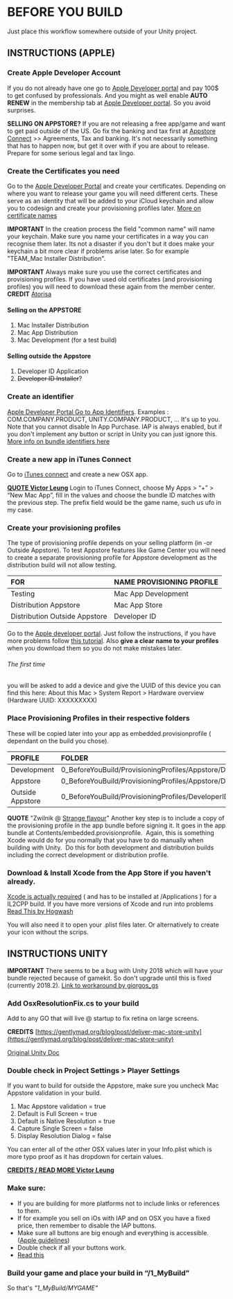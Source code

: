 # BEFORE YOU BUILD
Just place this workflow somewhere outside of your Unity project.

## INSTRUCTIONS (APPLE)
### Create Apple Developer Account 
If you do not already have one go to [Apple Developer portal](https://developer.apple.com/) and pay 100$ to get confused by professionals. And you might as well enable **AUTO RENEW** in the membership tab at [Apple Developer portal](https://developer.apple.com/). So you avoid surprises. 

**SELLING ON APPSTORE?** If you are not releasing a free app/game and want to get paid outside of the US. Go fix the banking and tax first at [Appstore Connect](https://appstoreconnect.apple.com) >> Agreements, Tax and banking. It's not necessarily something that has to happen now, but get it over with if you are about to release. Prepare for some serious legal and tax lingo.

### Create the Certificates you need
Go to the [Apple Developer Portal](https://developer.apple.com/account/mac/certificate/development) and create your certificates. Depending on where you want to release your game you will need different certs. These serve as an identity that will be added to your iCloud keychain and allow you to codesign and create your provisioning profiles later. [More on certificate names](https://stackoverflow.com/a/13603031)

**IMPORTANT** In the creation process the field "common name" will name your keychain. Make sure you name your certificates in a way you can recognise them later. Its not a disaster if you don't but it does make your keychain a bit more clear if problems arise later. So for example "TEAM_Mac Installer Distribution". 


**IMPORTANT** Always make sure you use the correct certificates and provisioning profiles. If you have used old certificates (and provisioning profiles) you will need to download these again from the member center. **CREDIT** [Atorisa](https://forum.unity.com/threads/unity-appstore-distribution-workflow-guide.542735/#post-3604213)

#### Selling on the APPSTORE
1. Mac Installer Distribution
2. Mac App Distribution
3. Mac Development (for a test build)

#### Selling outside the Appstore
1. Developer ID Application
2. ~~Developer ID Installer~~?

### Create an identifier 
[Apple Developer Portal Go to App Identifiers](https://developer.apple.com/account/mac/identifier/bundle/). Examples : COM.COMPANY.PRODUCT, UNITY.COMPANY.PRODUCT, ... It's up to you. Note that you cannot disable In App Purchase. IAP is always enabled, but if you don't implement any button or script in Unity you can just ignore this. [More info on bundle identifiers here](https://cocoacasts.com/what-are-app-ids-and-bundle-identifiers/)

### Create a new app in iTunes Connect
Go to [iTunes connect](https://appstoreconnect.apple.com) and create a new OSX app.

**[QUOTE Victor Leung](https://medium.com/@victorleungtw/submit-unity-3d-game-to-mac-app-store-1b99c3b31412)** Login to iTunes Connect, choose My Apps > “+” > “New Mac App”, fill in the values and choose the bundle ID matches with the previous step. The prefix field would be the game name, such us ufo in my case. 

### Create your provisioning profiles
The type of provisioning profile depends on your selling platform (in -or Outside Appstore). To test Appstore features like Game Center you will need to create a separate provisioning profile for Appstore development as the distribution build will not allow testing.

| FOR | NAME PROVISIONING PROFILE |
|:--|:--|
| Testing | Mac App Development |
| Distribution Appstore | Mac App Store |
| Distribution Outside Appstore | Developer ID |

Go to the [Apple developer portal](https://developer.apple.com/account/mac/profile/). Just follow the instructions, if you have more problems follow [this tutorial](https://help.apple.com/developer-account/#/devf2eb157f8). Also **give a clear name to your profiles** when you download them so you do not make mistakes later. 

###### The first time 
you will be asked to add a device and give the UUID of this device you can find this here: About this Mac > System Report > Hardware overview (Hardware UUID: XXXXXXXXX)

### Place Provisioning Profiles in their respective folders
These will be copied later into your app as embedded.provisionprofile ( dependant on the build you chose).

| PROFILE | FOLDER |
|:--|:--|
| Development | 0_BeforeYouBuild/ProvisioningProfiles/Appstore/Development/MY.provisionprofile |
| Appstore| 0_BeforeYouBuild/ProvisioningProfiles/Appstore/Distribution/MY.provisionprofile |
|Outside Appstore| 0_BeforeYouBuild/ProvisioningProfiles/DeveloperID/MY.provisionprofile |

**QUOTE** "Zwilnik @ [Strange flavour](https://www.dilmergames.com/blog/2017/03/29/unity3d-how-deliver-application-apple-mac-store/)"
Another key step is to include a copy of the provisioning profile in the app bundle before signing it. It goes in the app bundle at Contents/embedded.provisionprofile.  Again, this is something Xcode would do for you normally that you have to do manually when building with Unity.  Do this for both development and distribution builds including the correct development or distribution profile.

### Download & Install Xcode from the App Store if you haven't already.
[Xcode is actually required](https://forum.unity.com/threads/failed-to-create-il2cpp-build-on-osx.530824/) ( and has to be installed at /Applications ) for a IL2CPP build. If you have more versions of Xcode and run into problems [Read This by Hogwash](https://forum.unity.com/threads/failed-to-create-il2cpp-build-on-osx.530824/#post-3508248)

You will also need it to open your .plist files later. Or alternatively to create your icon without the scrips.

## INSTRUCTIONS UNITY

**IMPORTANT** There seems to be a bug with Unity 2018 which will have your bundle rejected because of gamekit. So don't upgrade until this is fixed (currently 2018.2). [Link to workaround by giorgos_gs](https://forum.unity.com/threads/app-links-against-the-gamekit-framework-reject-by-apple-reviewer.542306/#post-3577490) 

### Add OsxResolutionFix.cs to your build
Add to any GO that will live @ startup to fix retina on large screens.

**CREDITS** 
[https://gentlymad.org/blog/post/deliver-mac-store-unity](https://gentlymad.org/blog/post/deliver-mac-store-unity)

[Original Unity Doc](https://docs.unity3d.com/Manual/HOWTO-PortToAppleMacStore.html)

### Double check in Project Settings > Player Settings 
If you want to build for outside the Appstore, make sure you uncheck Mac Appstore validation in your build.

1. Mac Appstore validation = true
2. Default is Full Screen = true
3. Default is Native Resolution = true
4. Capture Single Screen = false
5. Display Resolution Dialog = false

You can enter all of the other OSX values later in your Info.plist which is more typo proof as it has dropdown for certain values.

[**CREDITS / READ MORE Victor Leung**](https://medium.com/@victorleungtw/submit-unity-3d-game-to-mac-app-store-1b99c3b31412)

### Make sure:
- If you are building for more platforms not to include links or references to them.
- If for example you sell on iOs with IAP and on OSX you have a fixed price, then remember to disable the IAP buttons.
- Make sure all buttons are big enough and everything is accessible. ([Apple guidelines](https://developer.apple.com/design/human-interface-guidelines/))
- Double check if all your buttons work.
- [Read this](https://developer.apple.com/app-store/review/rejections/)

### Build your game and place your build in “/1_MyBuild”
So that's *"1_MyBuild/MYGAME"*

